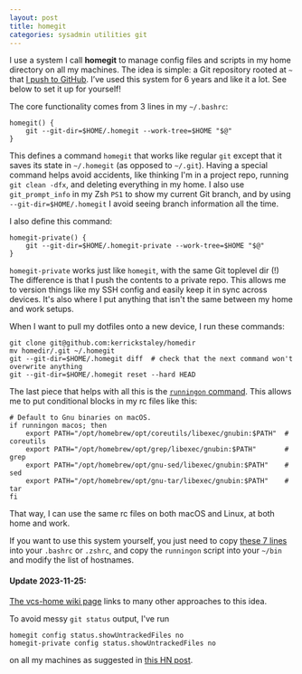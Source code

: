 ```yaml
---
layout: post
title: homegit
categories: sysadmin utilities git
---
```


I use a system I call **homegit** to manage config files and scripts in my home directory on all my machines. The idea is simple: a Git repository rooted at `~` that [I push to GitHub](https://github.com/kerrickstaley/homedir). I’ve used this system for 6 years and like it a lot. See below to set it up for yourself!

The core functionality comes from 3 lines in my `~/.bashrc`:

```
homegit() {
    git --git-dir=$HOME/.homegit --work-tree=$HOME "$@"
}
```

This defines a command `homegit` that works like regular `git` except that it saves its state in `~/.homegit` (as opposed to `~/.git`). Having a special command helps avoid accidents, like thinking I'm in a project repo, running `git clean -dfx`, and deleting everything in my home. I also use `git_prompt_info` in my Zsh `PS1` to show my current Git branch, and by using `--git-dir=$HOME/.homegit` I avoid seeing branch information all the time.

I also define this command:

```
homegit-private() {
    git --git-dir=$HOME/.homegit-private --work-tree=$HOME "$@"
}
```

`homegit-private` works just like `homegit`, with the same Git toplevel dir (!) The difference is that I push the contents to a private repo. This allows me to version things like my SSH config and easily keep it in sync across devices. It's also where I put anything that isn't the same between my home and work setups.

When I want to pull my dotfiles onto a new device, I run these commands:

```
git clone git@github.com:kerrickstaley/homedir
mv homedir/.git ~/.homegit
git --git-dir=$HOME/.homegit diff  # check that the next command won't overwrite anything
git --git-dir=$HOME/.homegit reset --hard HEAD
```

The last piece that helps with all this is the [`runningon` command](https://github.com/kerrickstaley/homedir/blob/main/bin/runningon). This allows me to put conditional blocks in my rc files like this:
```
# Default to Gnu binaries on macOS.
if runningon macos; then
    export PATH="/opt/homebrew/opt/coreutils/libexec/gnubin:$PATH"  # coreutils
    export PATH="/opt/homebrew/opt/grep/libexec/gnubin:$PATH"       # grep
    export PATH="/opt/homebrew/opt/gnu-sed/libexec/gnubin:$PATH"    # sed
    export PATH="/opt/homebrew/opt/gnu-tar/libexec/gnubin:$PATH"    # tar
fi
```
That way, I can use the same rc files on both macOS and Linux, at both home and work.

If you want to use this system yourself, you just need to copy [these 7 lines](https://github.com/kerrickstaley/homedir/blob/5638b40e250645af0d449dd025c2c175f2a4ba35/.bashrc#L7-L13) into your `.bashrc` or `.zshrc`, and copy the `runningon` script into your `~/bin` and modify the list of hostnames.

#### Update 2023-11-25:
[The vcs-home wiki page](https://vcs-home.branchable.com/) links to many other approaches to this idea.

To avoid messy `git status` output, I've run
```
homegit config status.showUntrackedFiles no
homegit-private config status.showUntrackedFiles no
```
on all my machines as suggested in [this HN post](https://news.ycombinator.com/item?id=11071754).
